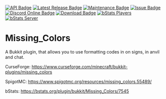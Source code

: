 [![API Badge](https://img.shields.io/badge/MC%20version-Bukkit%20v1.8.3%20--%20v1.16.5-blue?style=flat-square)](https://www.spigotmc.org/)
[![Latest Release Badge](https://img.shields.io/ore/v/simpletablist?label=latest%20release&style=flat-square)](https://www.spigotmc.org/resources/missing_colors.55489/)
[![Maintenance Badge](https://img.shields.io/maintenance/yes/2020?style=flat-square)]()
[![Issue Badge](https://img.shields.io/github/issues/Fridtjof-DE/Missing_Colors?style=flat-square)](https://github.com/Fridtjof-DE/Missing_Colors/issues)
[![Discord Online Badge](https://img.shields.io/discord/698210072899223642?style=flat-square)](https://discord.gg/fXHcmTq)
[![Download Badge](https://img.shields.io/spiget/downloads/55489?style=flat-square)](https://www.curseforge.com/minecraft/bukkit-plugins/missing_colors/files)
[![bStats Players](https://img.shields.io/bstats/players/7545?style=flat-square)](https://bstats.org/plugin/bukkit/Missing_Colors/7545)
[![bStats Server](https://img.shields.io/bstats/servers/7545?style=flat-square)](https://bstats.org/plugin/bukkit/Missing_Colors/7545)




# Missing_Colors
 A Bukkit plugin, that allows you to use formatting codes in on signs, in anvil and chat.
 
CurseForge: https://www.curseforge.com/minecraft/bukkit-plugins/missing_colors

SpigotMC: https://www.spigotmc.org/resources/missing_colors.55489/

bStats: https://bstats.org/plugin/bukkit/Missing_Colors/7545
